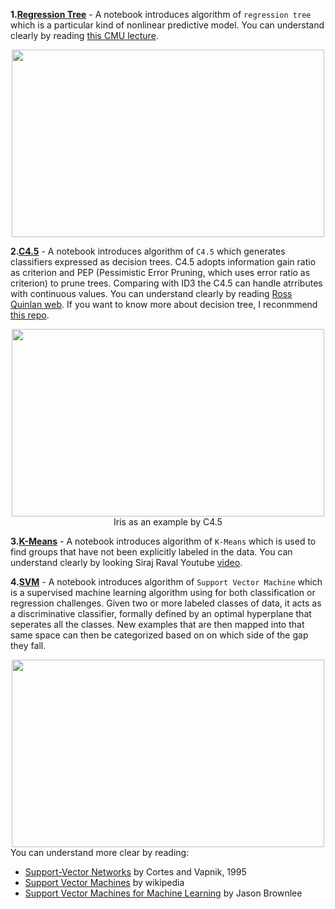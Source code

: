 
**1.[Regression Tree](https://github.com/Quan-Sun/Study-Notes/blob/master/Algoritm/1.RegressionTree.ipynb)** - A notebook introduces algorithm of `regression tree` which is a particular kind of nonlinear predictive model. You can understand clearly by reading [this CMU lecture](http://www.stat.cmu.edu/~cshalizi/350-2006/lecture-10.pdf).
<div align=center><img src="https://github.com/Quan-Sun/Study-Notes/blob/master/Algoritm/images/regressionTree.jpeg" width="500" height="300"/></div>

**2.[C4.5](https://github.com/Quan-Sun/Study-Notes/blob/master/Algoritm/2.C4.5.ipynb)** - A notebook introduces algorithm of `C4.5` which generates classifiers expressed as decision trees. C4.5 adopts information gain ratio as criterion and PEP (Pessimistic Error Pruning, which uses error ratio as criterion) to prune trees. Comparing with ID3 the C4.5 can handle atrributes with continuous values. You can understand clearly by reading [Ross Quinlan web](http://www.rulequest.com/Personal/). If you want to know more about decision tree, I reconmmend [this repo](https://github.com/michaeldorner/DecisionTrees).
<div align=center><img src="https://github.com/Quan-Sun/Study-Notes/blob/master/Algoritm/images/C4.5_graph.png" width="500" height="300"/></div>
<div align=center>Iris as an example by C4.5</div>


**3.[K-Means](https://github.com/Quan-Sun/Study-Notes/blob/master/Algoritm/3.K-Means.ipynb)** - A notebook introduces algorithm of `K-Means` which is used to find groups that have not been explicitly labeled in the data. You can understand clearly by looking Siraj Raval Youtube [video](https://youtu.be/9991JlKnFmk).

**4.[SVM](https://github.com/Quan-Sun/Study-Notes/blob/master/Algoritm/3.K-Means.ipynb)** - A notebook introduces algorithm of `Support Vector Machine` which is a supervised machine learning algorithm using for both classification or regression challenges. Given two or more labeled classes of data, it acts as a discriminative classifier, formally defined by an optimal hyperplane that seperates all the classes. New examples that are then mapped into that same space can then be categorized based on on which side of the gap they fall.
<div align=center><img src="https://github.com/Quan-Sun/Study-Notes/blob/master/Algoritm/images/svm.png" width="500" height="300"/></div>
You can understand more clear by reading:

 - [Support-Vector Networks](https://link.springer.com/article/10.1007%2FBF00994018) by Cortes and Vapnik, 1995
 - [Support Vector Machines](https://en.wikipedia.org/wiki/Support_vector_machine) by wikipedia
 - [Support Vector Machines for Machine Learning](https://machinelearningmastery.com/support-vector-machines-for-machine-learning/) by Jason Brownlee

